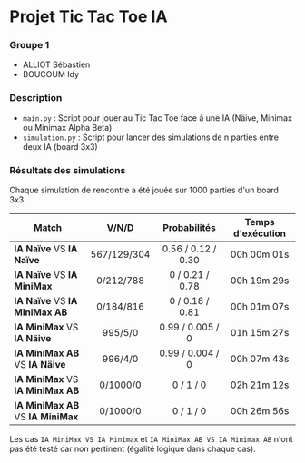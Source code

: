 # Projet Tic Tac Toe IA

### Groupe 1

- ALLIOT Sébastien
- BOUCOUM Idy

### Description

- `main.py` : Script pour jouer au Tic Tac Toe face à une IA (Näive, Minimax ou Minimax Alpha Beta)
- `simulation.py` : Script pour lancer des simulations de n parties entre deux IA (board 3x3)

### Résultats des simulations

Chaque simulation de rencontre a été jouée sur 1000 parties d'un board 3x3.

Match                               | V/N/D       | Probabilités       | Temps d'exécution
----------------------------------- | :---------: | :----------------: | :----------------:
**IA Naïve** VS **IA Naïve**        | 567/129/304 | 0.56 / 0.12 / 0.30 | 00h 00m 01s
**IA Naïve** VS **IA MiniMax**      | 0/212/788   | 0 / 0.21 / 0.78    | 00h 19m 29s
**IA Naïve** VS **IA MiniMax AB**   | 0/184/816   | 0 / 0.18 / 0.81    | 00h 01m 07s
**IA MiniMax** VS **IA Näive**      | 995/5/0     | 0.99 / 0.005 / 0   | 01h 15m 27s
**IA MiniMax AB** VS **IA Näive**   | 996/4/0     | 0.99 / 0.004 / 0   | 00h 07m 43s
**IA MiniMax** VS **IA MiniMax AB** | 0/1000/0    | 0 / 1 / 0          | 02h 21m 12s
**IA MiniMax AB** VS **IA MiniMax** | 0/1000/0    | 0 / 1 / 0          | 00h 26m 56s

Les cas `IA MiniMax VS IA Minimax` et `IA MiniMax AB VS IA Minimax AB` n'ont pas été testé car non pertinent (égalité logique dans chaque cas).